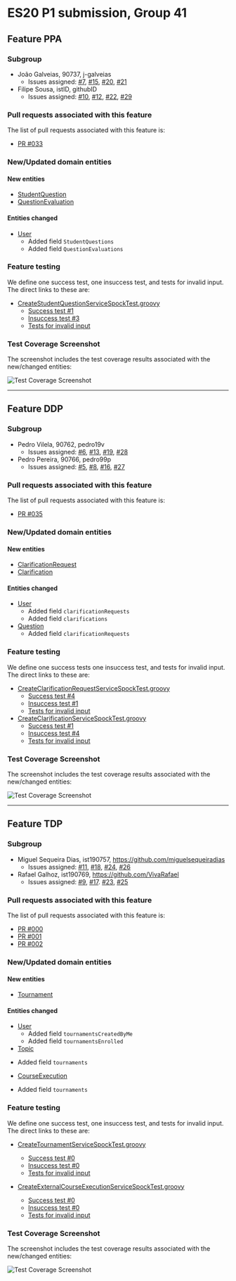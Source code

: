 # ES20 P1 submission, Group 41

## Feature PPA

### Subgroup
 - João Galveias, 90737, j-galveias
   + Issues assigned: [#7](https://github.com/tecnico-softeng/es20tg_41-project/issues/7), [#15](https://github.com/tecnico-softeng/es20tg_41-project/issues/15), [#20](https://github.com/tecnico-softeng/es20tg_41-project/issues/20), [#21](https://github.com/tecnico-softeng/es20tg_41-project/issues/21)
 - Filipe Sousa, istID, githubID
   + Issues assigned: [#10](https://github.com/tecnico-softeng/es20tg_41-project/issues/10), [#12](https://github.com/tecnico-softeng/es20tg_41-project/issues/12), [#22](https://github.com/tecnico-softeng/es20tg_41-project/issues/22), [#29](https://github.com/tecnico-softeng/es20tg_41-project/issues/29)
 
### Pull requests associated with this feature

The list of pull requests associated with this feature is:

 - [PR #033](https://github.com/tecnico-softeng/es20tg_41-project/pull/33)

### New/Updated domain entities

#### New entities
 - [StudentQuestion](https://github.com)
 - [QuestionEvaluation](https://github.com)

#### Entities changed
 - [User](https://github.com)
   + Added field `StudentQuestions`
   + Added field `QuestionEvaluations`
 
### Feature testing

We define one success test, one insuccess test, and tests for invalid input. The direct links to these are:

 - [CreateStudentQuestionServiceSpockTest.groovy](https://github.com/)
    + [Success test #1](https://github.com/socialsoftware/quizzes-tutor/blob/31ba9bd5f5ddcbab61f1c4b2daca7331ad099f98/backend/src/test/groovy/pt/ulisboa/tecnico/socialsoftware/tutor/administration/service/CreateExternalCourseExecutionServiceSpockTest.groovy#L39)
    + [Insuccess test #3](https://github.com/socialsoftware/quizzes-tutor/blob/31ba9bd5f5ddcbab61f1c4b2daca7331ad099f98/backend/src/test/groovy/pt/ulisboa/tecnico/socialsoftware/tutor/administration/service/CreateExternalCourseExecutionServiceSpockTest.groovy#L104)
    + [Tests for invalid input](https://github.com/socialsoftware/quizzes-tutor/blob/31ba9bd5f5ddcbab61f1c4b2daca7331ad099f98/backend/src/test/groovy/pt/ulisboa/tecnico/socialsoftware/tutor/administration/service/CreateExternalCourseExecutionServiceSpockTest.groovy#L145)


### Test Coverage Screenshot

The screenshot includes the test coverage results associated with the new/changed entities:

![Test Coverage Screenshot](http://web.tecnico.ulisboa.pt/~ist190714/ES/E1/coverage/ppa.png)

---

## Feature DDP

### Subgroup
 - Pedro Vilela, 90762, pedro19v
   + Issues assigned: [#6](https://github.com/tecnico-softeng/es20tg_41-project/issues/6), [#13](https://github.com/tecnico-softeng/es20tg_41-project/issues/13), 
   [#19](https://github.com/tecnico-softeng/es20tg_41-project/issues/19), [#28](https://github.com/tecnico-softeng/es20tg_41-project/issues/28)
 - Pedro Pereira, 90766, pedro99p
   + Issues assigned: [#5](https://github.com/tecnico-softeng/es20tg_41-project/issues/5), [#8](https://github.com/tecnico-softeng/es20tg_41-project/issues/8),
    [#16](https://github.com/tecnico-softeng/es20tg_41-project/issues/16), [#27](https://github.com/tecnico-softeng/es20tg_41-project/issues/27)
 
### Pull requests associated with this feature

The list of pull requests associated with this feature is:

 - [PR #035](https://github.com/tecnico-softeng/es20tg_41-project/pull/35)


### New/Updated domain entities

#### New entities
 - [ClarificationRequest](https://github.com)
 - [Clarification](https://github.com)

#### Entities changed
 - [User](https://github.com)
   + Added field `clarificationRequests`
   + Added field `clarifications`
 - [Question](https://github.com)
   + Added field `clarificationRequests`
 
### Feature testing

We define one success tests one insuccess test, and tests for invalid input. The direct links to these are:

 - [CreateClarificationRequestServiceSpockTest.groovy](https://github.com/socialsoftware/quizzes-tutor/blob/31ba9bd5f5ddcbab61f1c4b2daca7331ad099f98/backend/src/test/groovy/pt/ulisboa/tecnico/socialsoftware/tutor/administration/service/CreateExternalCourseExecutionServiceSpockTest.groovy)
    + [Success test #4](https://github.com/socialsoftware/quizzes-tutor/blob/31ba9bd5f5ddcbab61f1c4b2daca7331ad099f98/backend/src/test/groovy/pt/ulisboa/tecnico/socialsoftware/tutor/administration/service/CreateExternalCourseExecutionServiceSpockTest.groovy#L39)
    + [Insuccess test #1](https://github.com/socialsoftware/quizzes-tutor/blob/31ba9bd5f5ddcbab61f1c4b2daca7331ad099f98/backend/src/test/groovy/pt/ulisboa/tecnico/socialsoftware/tutor/administration/service/CreateExternalCourseExecutionServiceSpockTest.groovy#L104)
    + [Tests for invalid input](https://github.com/socialsoftware/quizzes-tutor/blob/31ba9bd5f5ddcbab61f1c4b2daca7331ad099f98/backend/src/test/groovy/pt/ulisboa/tecnico/socialsoftware/tutor/administration/service/CreateExternalCourseExecutionServiceSpockTest.groovy#L145)
 - [CreateClarificationServiceSpockTest.groovy](https://github.com/socialsoftware/quizzes-tutor/blob/31ba9bd5f5ddcbab61f1c4b2daca7331ad099f98/backend/src/test/groovy/pt/ulisboa/tecnico/socialsoftware/tutor/administration/service/CreateExternalCourseExecutionServiceSpockTest.groovy)
    + [Success test #1](https://github.com/socialsoftware/quizzes-tutor/blob/31ba9bd5f5ddcbab61f1c4b2daca7331ad099f98/backend/src/test/groovy/pt/ulisboa/tecnico/socialsoftware/tutor/administration/service/CreateExternalCourseExecutionServiceSpockTest.groovy#L39)
    + [Insuccess test #4](https://github.com/socialsoftware/quizzes-tutor/blob/31ba9bd5f5ddcbab61f1c4b2daca7331ad099f98/backend/src/test/groovy/pt/ulisboa/tecnico/socialsoftware/tutor/administration/service/CreateExternalCourseExecutionServiceSpockTest.groovy#L104)
    + [Tests for invalid input](https://github.com/socialsoftware/quizzes-tutor/blob/31ba9bd5f5ddcbab61f1c4b2daca7331ad099f98/backend/src/test/groovy/pt/ulisboa/tecnico/socialsoftware/tutor/administration/service/CreateExternalCourseExecutionServiceSpockTest.groovy#L145)


### Test Coverage Screenshot

The screenshot includes the test coverage results associated with the new/changed entities:

![Test Coverage Screenshot](http://web.tecnico.ulisboa.pt/~ist190714/ES/E1/coverage/ddp.png)

---


## Feature TDP

### Subgroup
 - Miguel Sequeira Dias, ist190757, https://github.com/miguelsequeiradias
   + Issues assigned: [#11](https://github.com/tecnico-softeng/es20tg_41-project/issues/11), [#18](https://github.com/tecnico-softeng/es20tg_41-project/issues/18), [#24](https://github.com/tecnico-softeng/es20tg_41-project/issues/24), [#26](https://github.com/tecnico-softeng/es20tg_41-project/issues/26)
 - Rafael Galhoz, ist190769, https://github.com/VivaRafael
   + Issues assigned: [#9]([#18](https://github.com/tecnico-softeng/es20tg_41-project/issues/9)), [#17]([#18](https://github.com/tecnico-softeng/es20tg_41-project/issues/17)). [#23](https://github.com/tecnico-softeng/es20tg_41-project/issues/18), [#25](https://github.com/tecnico-softeng/es20tg_41-project/issues/25)
 
### Pull requests associated with this feature

The list of pull requests associated with this feature is:

 - [PR #000](https://github.com)
 - [PR #001](https://github.com)
 - [PR #002](https://github.com)


### New/Updated domain entities

#### New entities
 - [Tournament](https://github.com/tecnico-softeng/es20tg_41-project/blob/tdp/backend/src/main/java/pt/ulisboa/tecnico/socialsoftware/tutor/tournament/domain/Tournament.java#L18)

#### Entities changed
 - [User](https://github.com/tecnico-softeng/es20tg_41-project/blob/tdp/backend/src/main/java/pt/ulisboa/tecnico/socialsoftware/tutor/user/User.java#L20)
   + Added field `tournamentsCreatedByMe`
   + Added field `tournamentsEnrolled`
  - [Topic](https://github.com/tecnico-softeng/es20tg_41-project/blob/tdp/backend/src/main/java/pt/ulisboa/tecnico/socialsoftware/tutor/question/domain/Topic.java#L11)
   + Added field `tournaments`
  - [CourseExecution](https://github.com/tecnico-softeng/es20tg_41-project/blob/tdp/backend/src/main/java/pt/ulisboa/tecnico/socialsoftware/tutor/course/Course.java#L19)
   + Added field `tournaments`

 
### Feature testing

We define one success test, one insuccess test, and tests for invalid input. The direct links to these are:

 - [CreateTournamentServiceSpockTest.groovy](https://github.com/tecnico-softeng/es20tg_41-project/blob/tdp/backend/src/test/groovy/pt/ulisboa/tecnico/socialsoftware/tutor/tournament/service/CreateTournamentServiceSpockTest.groovy#L25)
    + [Success test #0](https://github.com/tecnico-softeng/es20tg_41-project/blob/tdp/backend/src/test/groovy/pt/ulisboa/tecnico/socialsoftware/tutor/tournament/service/CreateTournamentServiceSpockTest.groovy#L116)
    + [Insuccess test #0](https://github.com/tecnico-softeng/es20tg_41-project/blob/tdp/backend/src/test/groovy/pt/ulisboa/tecnico/socialsoftware/tutor/tournament/service/CreateTournamentServiceSpockTest.groovy#L237)
    + [Tests for invalid input](https://github.com/tecnico-softeng/es20tg_41-project/blob/tdp/backend/src/test/groovy/pt/ulisboa/tecnico/socialsoftware/tutor/tournament/service/CreateTournamentServiceSpockTest.groovy#L166)

 - [CreateExternalCourseExecutionServiceSpockTest.groovy](https://github.com/tecnico-softeng/es20tg_41-project/blob/tdp/backend/src/test/groovy/pt/ulisboa/tecnico/socialsoftware/tutor/tournament/service/EnrollTournamentServiceSpockTest.groovy#L26)
    + [Success test #0](https://github.com/tecnico-softeng/es20tg_41-project/blob/tdp/backend/src/test/groovy/pt/ulisboa/tecnico/socialsoftware/tutor/tournament/service/EnrollTournamentServiceSpockTest.groovy#120)
    + [Insuccess test #0](https://github.com/tecnico-softeng/es20tg_41-project/blob/tdp/backend/src/test/groovy/pt/ulisboa/tecnico/socialsoftware/tutor/tournament/service/EnrollTournamentServiceSpockTest.groovy#139)
    + [Tests for invalid input](https://github.com/tecnico-softeng/es20tg_41-project/blob/tdp/backend/src/test/groovy/pt/ulisboa/tecnico/socialsoftware/tutor/tournament/service/EnrollTournamentServiceSpockTest.groovy#139)


### Test Coverage Screenshot

The screenshot includes the test coverage results associated with the new/changed entities:

![Test Coverage Screenshot](http://web.tecnico.ulisboa.pt/~ist190714/ES/E1/coverage/tdp.png)
